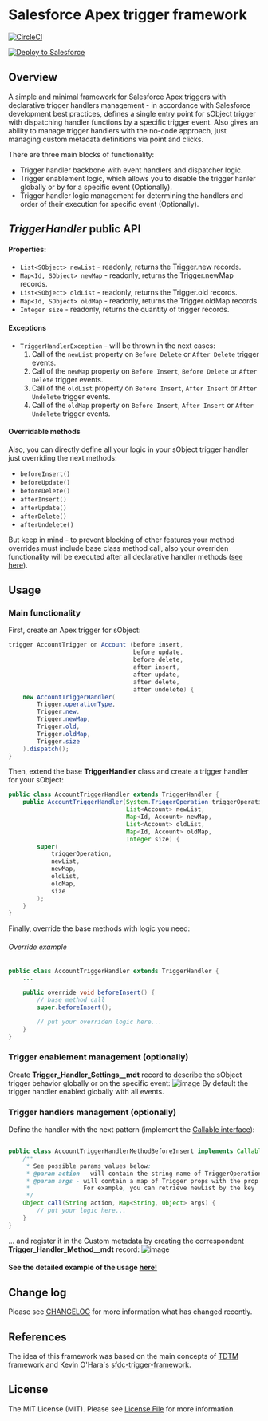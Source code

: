 # Salesforce Apex trigger framework

[![CircleCI](https://circleci.com/gh/forcedotcom/sfdx-circleci.svg?style=svg)](https://circleci.com/gh/AndreyFilonenko/sfdc-declarative-trigger-framework)

<a href="https://githubsfdeploy.herokuapp.com?owner=AndreyFilonenko&repo=sfdc-declarative-trigger-framework&ref=master">
  <img alt="Deploy to Salesforce"
       src="https://raw.githubusercontent.com/afawcett/githubsfdeploy/master/deploy.png">
</a>

## Overview
A simple and minimal framework for Salesforce Apex triggers with declarative trigger handlers management - in accordance with Salesforce development best practices, defines a single entry point for sObject trigger with dispatching handler functions by a specific trigger event. Also gives an ability to manage trigger handlers with the no-code approach, just managing custom metadata definitions via point and clicks.


There are three main blocks of functionality:
* Trigger handler backbone with event handlers and dispatcher logic.
* Trigger enablement logic, which allows you to disable the trigger hanler globally or by for a specific event (Optionally).
* Trigger handler logic management for determining the handlers and order of their execution for specific event (Optionally).


## *TriggerHandler* public API
#### Properties:
* `List<SObject> newList` - readonly, returns the Trigger.new records.
* `Map<Id, SObject> newMap` - readonly, returns the Trigger.newMap records.
* `List<SObject> oldList` - readonly, returns the Trigger.old records.
* `Map<Id, SObject> oldMap` - readonly, returns the Trigger.oldMap records.
* `Integer size` - readonly, returns the quantity of trigger records.

#### Exceptions
* `TriggerHandlerException` - will be thrown in the next cases:
    1. Call of the `newList` property on `Before Delete` or `After Delete` trigger events.
    2. Call of the `newMap` property on `Before Insert`, `Before Delete` or `After Delete` trigger events.
    3. Call of the `oldList` property on `Before Insert`, `After Insert` or `After Undelete` trigger events.
    4. Call of the `oldMap` property on `Before Insert`, `After Insert` or `After Undelete` trigger events.

#### Overridable methods
Also, you can directly define all your logic in your sObject trigger handler just overriding the next methods:

* `beforeInsert()`
* `beforeUpdate()`
* `beforeDelete()`
* `afterInsert()`
* `afterUpdate()`
* `afterDelete()`
* `afterUndelete()`

But keep in mind - to prevent blocking of other features your method overrides must include base class method call, also your overriden functionality will be executed after all declarative handler methods ([see here](#Override-example)).

## Usage
### Main functionality
First, create an Apex trigger for sObject:
```java  
trigger AccountTrigger on Account (before insert,
                                   before update,
                                   before delete,
                                   after insert,
                                   after update,
                                   after delete,
                                   after undelete) {
    new AccountTriggerHandler(
        Trigger.operationType,
        Trigger.new,
        Trigger.newMap,
        Trigger.old,
        Trigger.oldMap,
        Trigger.size
    ).dispatch();
}
```

Then, extend the base **TriggerHandler** class and create a trigger handler for your sObject:
```java
public class AccountTriggerHandler extends TriggerHandler {
    public AccountTriggerHandler(System.TriggerOperation triggerOperation,
                                 List<Account> newList,
                                 Map<Id, Account> newMap,
                                 List<Account> oldList,
                                 Map<Id, Account> oldMap,
                                 Integer size) {
        super(
            triggerOperation,
            newList,
            newMap,
            oldList,
            oldMap,
            size
        );
    }
}
```

Finally, override the base methods with logic you need:
###### Override example
```java
public class AccountTriggerHandler extends TriggerHandler {
    ...

    public override void beforeInsert() {
        // base method call
        super.beforeInsert();

        // put your overriden logic here...
    }
}
```
### Trigger enablement management (optionally)
Create **Trigger_Handler_Settings__mdt** record to describe the sObject trigger behavior globally or on the specific event:
![image](https://user-images.githubusercontent.com/23140402/81047299-cf3e7d00-8ec2-11ea-9ba0-1990d573fa88.png)
By default the trigger handler enabled globally with all events.

### Trigger handlers management (optionally)
Define the handler with the next pattern (implement the [Callable interface](https://developer.salesforce.com/docs/atlas.en-us.apexcode.meta/apexcode/apex_interface_System_Callable.htm)):
```java

public class AccountTriggerHandlerMethodBeforeInsert implements Callable {
    /** 
     * See possible params values below:
     * @param action - will contain the string name of TriggerOperation enum value for the current context
     * @param args - will contain a map of Trigger props with the prop names as keys
     *               For example, you can retrieve newList by the key 'newList' for BEFORE_INSERT event handler 
     */
    Object call(String action, Map<String, Object> args) {
        // put your logic here...
    }
}
```

... and register it in the Custom metadata by creating the correspondent **Trigger_Handler_Method__mdt** record:
![image](https://user-images.githubusercontent.com/23140402/80317415-5a0ce100-880c-11ea-9cdb-7f5c4f6a8239.png)

#### See the detailed example of the usage [here!](https://github.com/AndreyFilonenko/sfdc-declarative-trigger-framework/tree/example-of-usage)

## Change log
Please see [CHANGELOG](CHANGELOG.md) for more information what has changed recently.

## References
The idea of this framework was based on the main concepts of [TDTM](https://powerofus.force.com/s/article/EDA-TDTM-Overview "TDTM Overview") framework and Kevin O'Hara`s [sfdc-trigger-framework](https://github.com/kevinohara80/sfdc-trigger-framework "sfdc-trigger-framework").

## License
The MIT License (MIT). Please see [License File](LICENSE.md) for more information.
